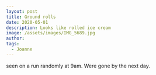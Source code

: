 ```yaml
---
layout: post
title: Ground rolls
date: 2020-05-01
description: Looks like rolled ice cream
image: /assets/images/IMG_5689.jpg
author: 
tags: 
  - Joanne
---
```


seen on a run randomly at 9am. Were gone by the next day.